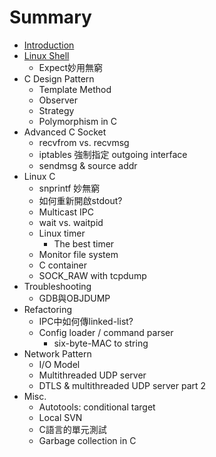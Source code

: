 # Summary

* [Introduction](README.md)
* [Linux Shell](linux_shell.md)
   * Expect妙用無窮
* C Design Pattern 
   * Template Method
   * Observer
   * Strategy
   * Polymorphism in C
* Advanced C Socket
   * recvfrom vs. recvmsg
   * iptables 強制指定 outgoing interface
   * sendmsg & source addr
* Linux C
   * snprintf 妙無窮
   * 如何重新開啟stdout?
   * Multicast IPC
   * wait vs. waitpid
   * Linux timer
       * The best timer
   * Monitor file system
   * C container
   * SOCK_RAW with tcpdump
* Troubleshooting
   * GDB與OBJDUMP
* Refactoring
   * IPC中如何傳linked-list?
   * Config loader / command parser
       * six-byte-MAC to string
* Network Pattern
   * I/O Model
   * Multithreaded UDP server
   * DTLS & multithreaded UDP server part 2
* Misc.
   * Autotools: conditional target
   * Local SVN
   * C語言的單元測試
   * Garbage collection in C

